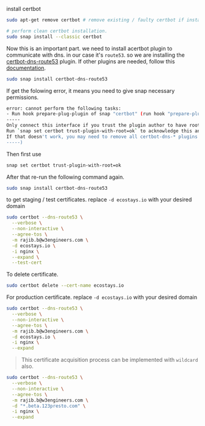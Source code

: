 install certbot

```sh
sudo apt-get remove certbot # remove existing / faulty certbot if installed

# perform clean certbot installation.
sudo snap install --classic certbot
```

Now this is an important part. we need to install acertbot plugin to communicate with dns. in our case it's `route53`. so we are installing the [certbot-dns-route53](https://certbot-dns-route53.readthedocs.io/en/stable/) plugin. If other plugins are needed, follow this [documentation](https://eff-certbot.readthedocs.io/en/latest/using.html#dns-plugins).

```sh
sudo snap install certbot-dns-route53
```

If get the folowing error, it means you need to give snap necessary permissions.

```sh
error: cannot perform the following tasks:
- Run hook prepare-plug-plugin of snap "certbot" (run hook "prepare-plug-plugin": 
-----
Only connect this interface if you trust the plugin author to have root on the system.
Run `snap set certbot trust-plugin-with-root=ok` to acknowledge this and then run this command again to perform the connection.
If that doesn't work, you may need to remove all certbot-dns-* plugins from the system, then try installing the certbot snap again.
-----)
```

Then first use

```sh
snap set certbot trust-plugin-with-root=ok
```

After that re-run the following command again.

```sh
sudo snap install certbot-dns-route53
```

to get staging / test certificates. replace `-d ecostays.io` with your desired domain

```sh
sudo certbot --dns-route53 \
  --verbose \
  --non-interactive \
  --agree-tos \
  -m rajib.b@w3engineers.com \
  -d ecostays.io \
  -i nginx \
  --expand \
  --test-cert
```

To delete certificate.

```sh
sudo certbot delete --cert-name ecostays.io
```

For production certificate. replace `-d ecostays.io` with your desired domain

```sh
sudo certbot --dns-route53 \
  --verbose \
  --non-interactive \
  --agree-tos \
  -m rajib.b@w3engineers.com \
  -d ecostays.io \
  -i nginx \
  --expand

```

> This certificate acquisition process can be implemented with `wildcard` also.

```sh
sudo certbot --dns-route53 \
  --verbose \
  --non-interactive \
  --agree-tos \
  -m rajib.b@w3engineers.com \
  -d "*.beta.123presto.com" \
  -i nginx \
  --expand
```
